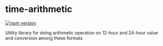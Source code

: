 # time-arithmetic
[![npm version](https://badge.fury.io/js/time-arithmetic.svg)](https://badge.fury.io/js/time-arithmetic)

Utility library for doing arithmetic operation on 12-hour and 24-hour value and conversion among these formats
